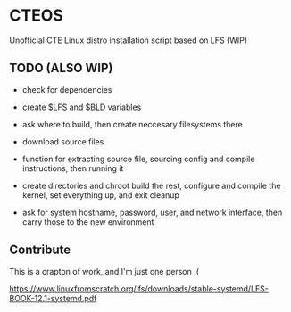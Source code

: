 # CTEOS
Unofficial CTE Linux distro installation script based on LFS (WIP)

## TODO (ALSO WIP)
* check for dependencies

* create $LFS and $BLD variables

* ask where to build, then create neccesary filesystems there

* download source files

* function for extracting source file, sourcing config and compile instructions, then running it

* create directories and chroot
build the rest, configure and compile the kernel, set everything up, and exit
cleanup
* ask for system hostname, password, user, and network interface, then carry those to the new environment

## Contribute
This is a crapton of work, and I'm just one person :(

https://www.linuxfromscratch.org/lfs/downloads/stable-systemd/LFS-BOOK-12.1-systemd.pdf
